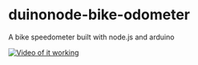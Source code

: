 # duinonode-bike-odometer
A bike speedometer built with node.js and arduino

[![Video of it working](http://img.youtube.com/vi/CcqOl_oEFlw/0.jpg)](http://www.youtube.com/watch?v=CcqOl_oEFlw)
